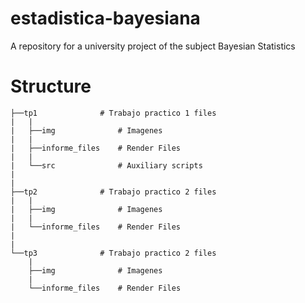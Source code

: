 # estadistica-bayesiana
A repository for a university project of the subject Bayesian Statistics

# Structure
```
├──tp1              # Trabajo practico 1 files
|   |
|   ├──img              # Imagenes
|   |
|   ├──informe_files    # Render Files
|   |
|   └──src              # Auxiliary scripts
|
|
├──tp2              # Trabajo practico 2 files
|   |
|   ├──img              # Imagenes
|   |
|   └──informe_files    # Render Files
|
|
└──tp3              # Trabajo practico 2 files
    |
    ├──img              # Imagenes
    |
    └──informe_files    # Render Files